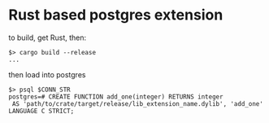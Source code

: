 # Rust based postgres extension

to build, get Rust, then:

```console
$> cargo build --release
...
```

then load into postgres

```console
$> psql $CONN_STR
postgres=# CREATE FUNCTION add_one(integer) RETURNS integer
 AS 'path/to/crate/target/release/lib_extension_name.dylib', 'add_one' LANGUAGE C STRICT;
```
 

